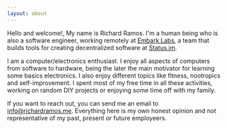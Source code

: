 ```yaml
---
layout: about
---
```


Hello and welcome!, My name is Richard Ramos. I'm a human being who is also a software engineer, working remotely at [Embark Labs](https://embarklabs.io), a team that builds tools for creating decentralized software at [Status.im](https://status.im). 

I am a computer/electronics enthusiast. I enjoy all aspects of computers from software to hardware, being the later the main motivator for learning some basics electronics. I also enjoy different topics like fitness, nootropics and self-improvement. I spent most of my free time in all these activities, working on random DIY projects or enjoying some time off with my family.

If you want to reach out, you can send me an email to info@richardramos.me. 
Everything here is my own honest opinion and not representative of my past, present or future employeers. 
